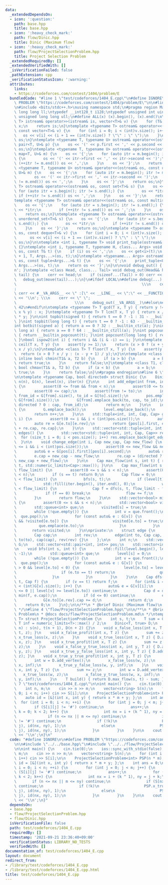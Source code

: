 ```yaml
---
data:
  _extendedDependsOn:
  - icon: ':question:'
    path: base.hpp
    title: base.hpp
  - icon: ':heavy_check_mark:'
    path: flow/Dinic.hpp
    title: Dinic (Maximum flow)
  - icon: ':heavy_check_mark:'
    path: flow/ProjectSelectionProblem.hpp
    title: Project Selection Problem
  _extendedRequiredBy: []
  _extendedVerifiedWith: []
  _isVerificationFailed: false
  _pathExtension: cpp
  _verificationStatusIcon: ':warning:'
  attributes:
    links:
    - https://codeforces.com/contest/1404/problem/E
  bundledCode: "#line 1 \"test/codeforces/1404_E.cpp\"\n#define IGNORE\n\n#define\
    \ PROBLEM \"https://codeforces.com/contest/1404/problem/E\"\n\n#line 2 \"base.hpp\"\
    \n#include <bits/stdc++.h>\nusing namespace std;\n#pragma region Macros\ntypedef\
    \ long long ll;\ntypedef __int128_t i128;\ntypedef unsigned int uint;\ntypedef\
    \ unsigned long long ull;\n#define ALL(x) (x).begin(), (x).end()\n\ntemplate <typename\
    \ T> istream& operator>>(istream& is, vector<T>& v) {\n    for (T& x : v) is >>\
    \ x;\n    return is;\n}\ntemplate <typename T> ostream& operator<<(ostream& os,\
    \ const vector<T>& v) {\n    for (int i = 0; i < (int)v.size(); i++) {\n     \
    \   os << v[i] << (i + 1 == (int)v.size() ? \"\" : \" \");\n    }\n    return\
    \ os;\n}\ntemplate <typename T, typename U> ostream& operator<<(ostream& os, const\
    \ pair<T, U>& p) {\n    os << '(' << p.first << ',' << p.second << ')';\n    return\
    \ os;\n}\ntemplate <typename T, typename U> ostream& operator<<(ostream& os, const\
    \ map<T, U>& m) {\n    os << '{';\n    for (auto itr = m.begin(); itr != m.end();)\
    \ {\n        os << '(' << itr->first << ',' << itr->second << ')';\n        if\
    \ (++itr != m.end()) os << ',';\n    }\n    os << '}';\n    return os;\n}\ntemplate\
    \ <typename T, typename U> ostream& operator<<(ostream& os, const unordered_map<T,\
    \ U>& m) {\n    os << '{';\n    for (auto itr = m.begin(); itr != m.end();) {\n\
    \        os << '(' << itr->first << ',' << itr->second << ')';\n        if (++itr\
    \ != m.end()) os << ',';\n    }\n    os << '}';\n    return os;\n}\ntemplate <typename\
    \ T> ostream& operator<<(ostream& os, const set<T>& s) {\n    os << '{';\n   \
    \ for (auto itr = s.begin(); itr != s.end();) {\n        os << *itr;\n       \
    \ if (++itr != s.end()) os << ',';\n    }\n    os << '}';\n    return os;\n}\n\
    template <typename T> ostream& operator<<(ostream& os, const multiset<T>& s) {\n\
    \    os << '{';\n    for (auto itr = s.begin(); itr != s.end();) {\n        os\
    \ << *itr;\n        if (++itr != s.end()) os << ',';\n    }\n    os << '}';\n\
    \    return os;\n}\ntemplate <typename T> ostream& operator<<(ostream& os, const\
    \ unordered_set<T>& s) {\n    os << '{';\n    for (auto itr = s.begin(); itr !=\
    \ s.end();) {\n        os << *itr;\n        if (++itr != s.end()) os << ',';\n\
    \    }\n    os << '}';\n    return os;\n}\ntemplate <typename T> ostream& operator<<(ostream&\
    \ os, const deque<T>& v) {\n    for (int i = 0; i < (int)v.size(); i++) {\n  \
    \      os << v[i] << (i + 1 == (int)v.size() ? \"\" : \" \");\n    }\n    return\
    \ os;\n}\n\ntemplate <int i, typename T> void print_tuple(ostream&, const T&)\
    \ {}\ntemplate <int i, typename T, typename H, class... Args> void print_tuple(ostream&\
    \ os, const T& t) {\n    if (i) os << ',';\n    os << get<i>(t);\n    print_tuple<i\
    \ + 1, T, Args...>(os, t);\n}\ntemplate <typename... Args> ostream& operator<<(ostream&\
    \ os, const tuple<Args...>& t) {\n    os << '{';\n    print_tuple<0, tuple<Args...>,\
    \ Args...>(os, t);\n    return os << '}';\n}\n\nvoid debug_out() { cerr << '\\\
    n'; }\ntemplate <class Head, class... Tail> void debug_out(Head&& head, Tail&&...\
    \ tail) {\n    cerr << head;\n    if (sizeof...(Tail) > 0) cerr << \", \";\n \
    \   debug_out(move(tail)...);\n}\n#ifdef LOCAL\n#define debug(...)           \
    \                                                        \\\n    cerr << \" \"\
    ;                                                                     \\\n   \
    \ cerr << #__VA_ARGS__ << \" :[\" << __LINE__ << \":\" << __FUNCTION__ << \"]\"\
    \ << '\\n'; \\\n    cerr << \" \";                                           \
    \                          \\\n    debug_out(__VA_ARGS__)\n#else\n#define debug(...)\
    \ 42\n#endif\n\ntemplate <typename T> T gcd(T x, T y) { return y != 0 ? gcd(y,\
    \ x % y) : x; }\ntemplate <typename T> T lcm(T x, T y) { return x / gcd(x, y)\
    \ * y; }\n\nint topbit(signed t) { return t == 0 ? -1 : 31 - __builtin_clz(t);\
    \ }\nint topbit(long long t) { return t == 0 ? -1 : 63 - __builtin_clzll(t); }\n\
    int botbit(signed a) { return a == 0 ? 32 : __builtin_ctz(a); }\nint botbit(long\
    \ long a) { return a == 0 ? 64 : __builtin_ctzll(a); }\nint popcount(signed t)\
    \ { return __builtin_popcount(t); }\nint popcount(long long t) { return __builtin_popcountll(t);\
    \ }\nbool ispow2(int i) { return i && (i & -i) == i; }\n\ntemplate <class T> T\
    \ ceil(T x, T y) {\n    assert(y >= 1);\n    return (x > 0 ? (x + y - 1) / y :\
    \ x / y);\n}\ntemplate <class T> T floor(T x, T y) {\n    assert(y >= 1);\n  \
    \  return (x > 0 ? x / y : (x - y + 1) / y);\n}\n\ntemplate <class T1, class T2>\
    \ inline bool chmin(T1& a, T2 b) {\n    if (a > b) {\n        a = b;\n       \
    \ return true;\n    }\n    return false;\n}\ntemplate <class T1, class T2> inline\
    \ bool chmax(T1& a, T2 b) {\n    if (a < b) {\n        a = b;\n        return\
    \ true;\n    }\n    return false;\n}\n#pragma endregion\n#line 6 \"flow/Dinic.hpp\"\
    \n\ntemplate <typename Cap, bool directed> struct Dinic {\n    Dinic(int n) :\
    \ n(n), G(n), level(n), iter(n) {}\n\n    int add_edge(int from, int to, Cap cap)\
    \ {\n        assert(0 <= from && from < n);\n        assert(0 <= to && to < n);\n\
    \        assert(0 <= cap);\n        assert(from != to);\n        int m = pos.size(),\
    \ from_id = G[from].size(), to_id = G[to].size();\n        pos.emplace_back(from,\
    \ G[from].size());\n        G[from].emplace_back(to, cap, to_id);\n        G[to].emplace_back(from,\
    \ directed ? 0 : cap, from_id);\n        return m;\n    }\n\n    int add_vertex()\
    \ {\n        G.emplace_back();\n        level.emplace_back();\n        iter.emplace_back();\n\
    \        return n++;\n    }\n\n    std::tuple<int, int, Cap, Cap> get_edge(int\
    \ i) {\n        assert(0 <= i && i < (int)pos.size());\n        auto e = G[pos[i].first][pos[i].second];\n\
    \        auto re = G[e.to][e.rev];\n        return {pos[i].first, e.to, e.cap\
    \ + re.cap, re.cap};\n    }\n\n    std::vector<std::tuple<int, int, Cap, Cap>>\
    \ edges() {\n        std::vector<std::tuple<int, int, Cap, Cap>> res;\n      \
    \  for (size_t i = 0; i < pos.size(); i++) res.emplace_back(get_edge(i));\n  \
    \  }\n\n    void change_edge(int i, Cap new_cap, Cap new_flow) {\n        assert(0\
    \ <= i && i < (int)pos.size());\n        assert(0 <= new_flow && new_flow <= new_cap);\n\
    \        auto& e = G[pos[i].first][pos[i].second];\n        auto& re = G[e.to][e.rev];\n\
    \        e.cap = new_cap - new_flow;\n        re.cap = (directed ? new_flow :\
    \ new_cap + new_flow);\n    }\n\n    Cap max_flow(int s, int t) { return max_flow(s,\
    \ t, std::numeric_limits<Cap>::max()); }\n\n    Cap max_flow(int s, int t, Cap\
    \ flow_limit) {\n        assert(0 <= s && s < n);\n        assert(0 <= t && t\
    \ < n);\n        if (s == t) return 0;\n        Cap flow = 0;\n        while (flow\
    \ < flow_limit) {\n            bfs(s, t);\n            if (level[t] < 0) break;\n\
    \            std::fill(iter.begin(), iter.end(), 0);\n            while (flow\
    \ < flow_limit) {\n                Cap f = dfs(s, t, flow_limit - flow);\n   \
    \             if (f == 0) break;\n                flow += f;\n            }\n\
    \        }\n        return flow;\n    }\n\n    std::vector<bool> min_cut(int s)\
    \ {\n        assert(0 <= s && s < n);\n        std::vector<bool> visited(n);\n\
    \        std::queue<int> que;\n        visited[s] = true;\n        que.emplace(s);\n\
    \        while (!que.empty()) {\n            int v = que.front();\n          \
    \  que.pop();\n            for (const auto& e : G[v]) {\n                if (e.cap\
    \ && !visited[e.to]) {\n                    visited[e.to] = true;\n          \
    \          que.emplace(e.to);\n                }\n            }\n        }\n \
    \       return visited;\n    }\n\nprivate:\n    struct edge {\n        int to;\n\
    \        Cap cap;\n        int rev;\n        edge(int to, Cap cap, int rev) :\
    \ to(to), cap(cap), rev(rev) {}\n    };\n\n    int n;\n    std::vector<std::vector<edge>>\
    \ G;\n    std::vector<std::pair<int, int>> pos;\n    std::vector<int> level, iter;\n\
    \n    void bfs(int s, int t) {\n        std::fill(level.begin(), level.end(),\
    \ -1);\n        std::queue<int> que;\n        level[s] = 0;\n        que.emplace(s);\n\
    \        while (!que.empty()) {\n            int v = que.front();\n          \
    \  que.pop();\n            for (const auto& e : G[v]) {\n                if (e.cap\
    \ > 0 && level[e.to] < 0) {\n                    level[e.to] = level[v] + 1;\n\
    \                    if (e.to == t) return;\n                    que.emplace(e.to);\n\
    \                }\n            }\n        }\n    }\n\n    Cap dfs(int v, int\
    \ t, Cap f) {\n        if (v == t) return f;\n        for (int& i = iter[v]; i\
    \ < (int)G[v].size(); i++) {\n            auto& e = G[v][i];\n            if (e.cap\
    \ <= 0 || level[v] >= level[e.to]) continue;\n            Cap d = dfs(e.to, t,\
    \ min(f, e.cap));\n            if (d <= 0) continue;\n            e.cap -= d;\n\
    \            G[e.to][e.rev].cap += d;\n            return d;\n        }\n    \
    \    return 0;\n    }\n};\n\n/**\n * @brief Dinic (Maximum flow)\n * @docs docs/flow/Dinic.md\n\
    \ */\n#line 4 \"flow/ProjectSelectionProblem.hpp\"\n\n/**\n * @brief Project Selection\
    \ Problem\n * @docs docs/flow/ProjectSelectionProblem.md\n */\ntemplate <typename\
    \ T> struct ProjectSelectionProblem {\n    int s, t;\n    T sum = 0;\n    const\
    \ T inf = numeric_limits<T>::max() / 2;\n    Dinic<T, true> D;\n    ProjectSelectionProblem(int\
    \ n) : s(n), t(n + 1), D(n + 2) {}\n    void x_false_loss(int x, T z) { D.add_edge(x,\
    \ t, z); }\n    void x_false_profit(int x, T z) {\n        sum += z;\n       \
    \ x_true_loss(x, z);\n    }\n    void x_true_loss(int x, T z) { D.add_edge(s,\
    \ x, z); }\n    void x_true_profit(int x, T z) {\n        sum += z;\n        x_false_loss(x,\
    \ z);\n    }\n    void x_false_y_true_loss(int x, int y, T z) { D.add_edge(x,\
    \ y, z); }\n    void x_true_y_false_loss(int x, int y, T z) { D.add_edge(y, x,\
    \ z); }\n    void x_true_y_true_profit(int x, int y, T z) {\n        sum += z;\n\
    \        int w = D.add_vertex();\n        x_false_loss(w, z);\n        x_true_y_false_loss(w,\
    \ x, inf);\n        x_true_y_false_loss(w, y, inf);\n    }\n    void x_false_y_false_profit(int\
    \ x, int y, T z) {\n        sum += z;\n        int w = D.add_vertex();\n     \
    \   x_true_loss(w, z);\n        x_false_y_true_loss(w, x, inf);\n        x_false_y_true_loss(w,\
    \ y, inf);\n    }\n    T build() { return D.max_flow(s, t) - sum; }\n};\n#line\
    \ 7 \"test/codeforces/1404_E.cpp\"\n\nint main() {\n    cin.tie(0);\n    ios::sync_with_stdio(false);\n\
    \    int n, m;\n    cin >> n >> m;\n    vector<string> S(n);\n    for (int i =\
    \ 0; i < n; i++) cin >> S[i];\n\n    ProjectSelectionProblem<int> PSP(n * m);\n\
    \    auto id = [&](int x, int y) { return x * m + y; };\n    int ans = 0;\n  \
    \  for (int i = 0; i < n; ++i) {\n        for (int j = 0; j < m; j++) {\n    \
    \        if (S[i][j] != '#') continue;\n            ans++;\n            for (int\
    \ k = 0; k < 2; k++) {\n                int nx = i + (k ^ 1), ny = j + k;\n  \
    \              if (n <= nx || m <= ny) continue;\n                if (S[nx][ny]\
    \ != '#') continue;\n                if (!k)\n                    PSP.x_true_y_true_profit(id(i,\
    \ j), id(nx, ny), 1);\n                else\n                    PSP.x_false_y_false_profit(id(i,\
    \ j), id(nx, ny), 1);\n            }\n        }\n    }\n\n    cout << ans + PSP.build()\
    \ << '\\n';\n}\n"
  code: "#define IGNORE\n\n#define PROBLEM \"https://codeforces.com/contest/1404/problem/E\"\
    \n\n#include \"../../base.hpp\"\n#include \"../../flow/ProjectSelectionProblem.hpp\"\
    \n\nint main() {\n    cin.tie(0);\n    ios::sync_with_stdio(false);\n    int n,\
    \ m;\n    cin >> n >> m;\n    vector<string> S(n);\n    for (int i = 0; i < n;\
    \ i++) cin >> S[i];\n\n    ProjectSelectionProblem<int> PSP(n * m);\n    auto\
    \ id = [&](int x, int y) { return x * m + y; };\n    int ans = 0;\n    for (int\
    \ i = 0; i < n; ++i) {\n        for (int j = 0; j < m; j++) {\n            if\
    \ (S[i][j] != '#') continue;\n            ans++;\n            for (int k = 0;\
    \ k < 2; k++) {\n                int nx = i + (k ^ 1), ny = j + k;\n         \
    \       if (n <= nx || m <= ny) continue;\n                if (S[nx][ny] != '#')\
    \ continue;\n                if (!k)\n                    PSP.x_true_y_true_profit(id(i,\
    \ j), id(nx, ny), 1);\n                else\n                    PSP.x_false_y_false_profit(id(i,\
    \ j), id(nx, ny), 1);\n            }\n        }\n    }\n\n    cout << ans + PSP.build()\
    \ << '\\n';\n}"
  dependsOn:
  - base.hpp
  - flow/ProjectSelectionProblem.hpp
  - flow/Dinic.hpp
  isVerificationFile: false
  path: test/codeforces/1404_E.cpp
  requiredBy: []
  timestamp: '2021-09-21 23:36:40+09:00'
  verificationStatus: LIBRARY_NO_TESTS
  verifiedWith: []
documentation_of: test/codeforces/1404_E.cpp
layout: document
redirect_from:
- /library/test/codeforces/1404_E.cpp
- /library/test/codeforces/1404_E.cpp.html
title: test/codeforces/1404_E.cpp
---
```

